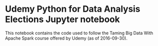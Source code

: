 # Udemy Python for Data Analysis Elections Jupyter notebook

This notebook contains the code used to follow the Taming Big Data With Apache Spark course offered by Udemy (as of 2016-09-30).
